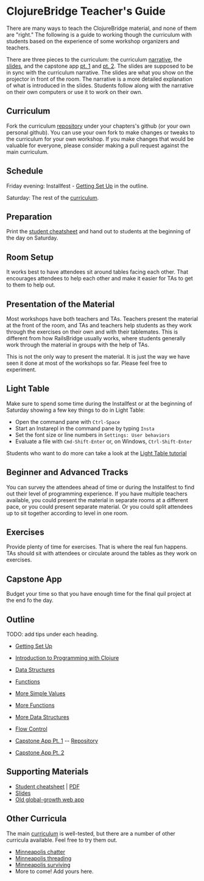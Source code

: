 ClojureBridge Teacher's Guide 
=============================

There are many ways to teach the ClojureBridge material, and none of them are \"right.\" The following is a guide to working though the curriculum with students based on the experience of some workshop organizers and teachers.

There are three pieces to the curriculum: the curriculum [narrative](README.md), the [slides](http://clojurebridge.github.io/curriculum), and the capstone app [pt. 1](https://github.com/ClojureBridge/drawing/blob/master/curriculum/first-program.md) and [pt. 2](https://github.com/ClojureBridge/drawing/blob/master/curriculum/create-something.md). The slides are supposed to be in sync with the curriculum narrative. The slides are what you show on the projector in front of the room. The narrative is a more detailed explanation of what is introduced in the slides. Students follow along with the narrative on their own computers or use it to work on their own. 

Curriculum
----------
Fork the curriculum [repository](https://github.com/ClojureBridge/curriculum) under your chapters's github (or your own personal github). You can use your own fork to make changes or tweaks to the curriculum for your own workshop. If you make changes that would be valuable for everyone, please consider making a pull request against the main curriculum.

Schedule
--------
Friday evening: Installfest - [Getting Set Up](outline/setup.md) in the outline.

Saturday: The rest of the [curriculum](README.md#outline). 

Preparation
-----------
Print the [student cheatsheet](outline/cheatsheet.md) and hand out to students at the beginning of the day on Saturday.

Room Setup
----------
It works best to have attendees sit around tables facing each other. That encourages attendees to help each other and make it easier for TAs to get to them to help out.

Presentation of the Material
----------------------------
Most workshops have both teachers and TAs. Teachers present the material at the front of the room, and TAs and teachers help students as they work through the exercises on their own and with their tablemates. This is different from how RailsBridge usually works, where students generally work through the material in groups with the help of TAs.

This is not the only way to present the material. It is just the way we have seen it done at most of the workshops so far. Please feel free to experiment.

Light Table
-----------
Make sure to spend some time during the Installfest or at the beginning of Saturday showing a few key things to do in Light Table:

- Open the command pane with `Ctrl-Space`
- Start an Instarepl in the command pane by typing `Insta`
- Set the font size or line numbers in `Settings: User behaviors` 
- Evaluate a file with `Cmd-Shift-Enter` or, on Windows, `Ctrl-Shift-Enter`

Students who want to do more can take a look at the [Light Table tutorial](http://docs.lighttable.com/tutorials/full/)

Beginner and Advanced Tracks
----------------------------
You can survey the attendees ahead of time or during the Installfest to find out their level of programming experience. If you have multiple teachers available, you could present the material in separate rooms at a different pace, or you could present separate material. Or you could split attendees up to sit together according to level in one room. 

Exercises
---------
Provide plenty of time for exercises. That is where the real fun happens. TAs should sit with attendees or circulate around the tables as they work on exercises.

Capstone App
------------
Budget your time so that you have enough time for the final quil project at the end fo the day.

Outline
-------
TODO: add tips under each heading.

* [Getting Set Up](outline/setup.md)
* [Introduction to Programming with Clojure](outline/intro.md)
* [Data Structures](outline/data_structures.md)
* [Functions](outline/functions.md)
* [More Simple Values](outline/simple_values2.md)
* [More Functions](outline/functions2.md)
* [More Data Structures](outline/data_structures2.md)
* [Flow Control](outline/flow_control.md)

* [Capstone App Pt. 1](https://github.com/ClojureBridge/drawing/blob/master/curriculum/first-program.md)  -- [Repository](https://github.com/ClojureBridge/drawing/blob/master/README.md)
* [Capstone App Pt. 2](https://github.com/ClojureBridge/drawing/blob/master/curriculum/create-something.md)


Supporting Materials
--------------------
* [Student cheatsheet](outline/cheatsheet.md) | [PDF](ClojureBridgeCheatsheet-v1.pdf)
* [Slides](http://clojurebridge.github.io/curriculum)
* [Old global-growth web app](https://github.com/ClojureBridge/global-growth/blob/master/README.md)

Other Curricula
---------------
The main [curriculum](#) is well-tested, but there are a number of other curricula available. Feel free to try them out.

* [Minneapolis chatter](https://github.com/clojurebridge-minneapolis/track1-chatter)
* [Minneapolis threading](https://github.com/clojurebridge-minneapolis/track2-threading)
* [Minneapolis surviving](https://github.com/clojurebridge-minneapolis/track2-surviving)
* More to come! Add yours here.
